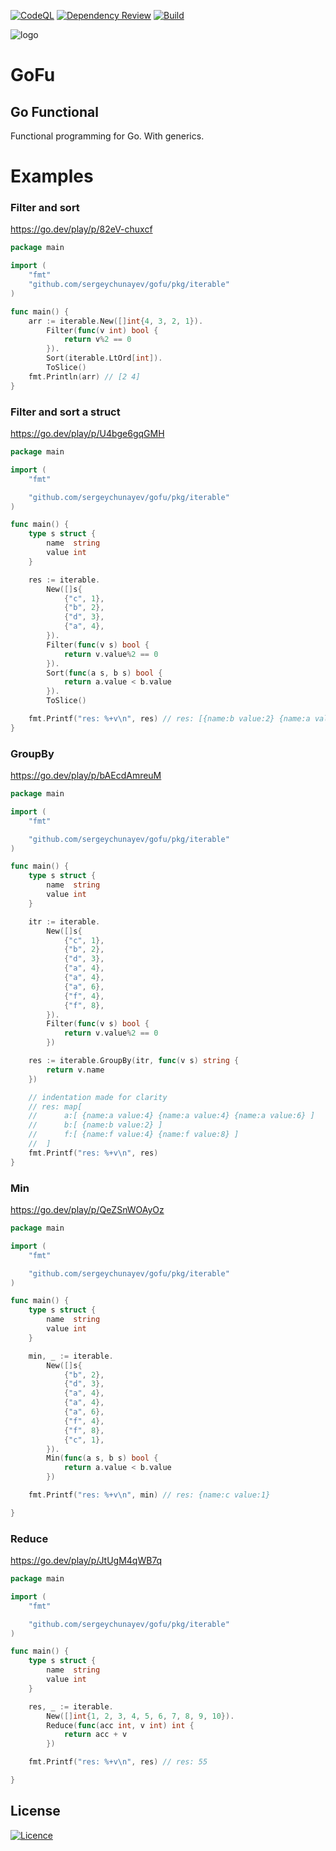 [![CodeQL](https://github.com/sergeychunayev/gofu/actions/workflows/codeql.yml/badge.svg)](https://github.com/sergeychunayev/gofu/actions/workflows/codeql.yml)
[![Dependency Review](https://github.com/sergeychunayev/gofu/actions/workflows/dependency-review.yml/badge.svg)](https://github.com/sergeychunayev/gofu/actions/workflows/dependency-review.yml)
[![Build](https://github.com/sergeychunayev/gofu/actions/workflows/build.yml/badge.svg)](https://github.com/sergeychunayev/gofu/actions/workflows/build.yml)

![logo](https://user-images.githubusercontent.com/57276805/230751843-c0972a6e-64ee-439f-a21c-054c678326bb.png)

# GoFu
## Go Functional

Functional programming for Go. With generics.

# Examples

### Filter and sort
https://go.dev/play/p/82eV-chuxcf
```go
package main

import (
	"fmt"
	"github.com/sergeychunayev/gofu/pkg/iterable"
)

func main() {
	arr := iterable.New([]int{4, 3, 2, 1}).
		Filter(func(v int) bool {
			return v%2 == 0
		}).
		Sort(iterable.LtOrd[int]).
		ToSlice()
	fmt.Println(arr) // [2 4]
}
```

### Filter and sort a struct
https://go.dev/play/p/U4bge6gqGMH
```go
package main

import (
	"fmt"

	"github.com/sergeychunayev/gofu/pkg/iterable"
)

func main() {
	type s struct {
		name  string
		value int
	}

	res := iterable.
		New([]s{
			{"c", 1},
			{"b", 2},
			{"d", 3},
			{"a", 4},
		}).
		Filter(func(v s) bool {
			return v.value%2 == 0
		}).
		Sort(func(a s, b s) bool {
			return a.value < b.value
		}).
		ToSlice()

	fmt.Printf("res: %+v\n", res) // res: [{name:b value:2} {name:a value:4}]
}

```

### GroupBy
https://go.dev/play/p/bAEcdAmreuM
```go
package main

import (
	"fmt"

	"github.com/sergeychunayev/gofu/pkg/iterable"
)

func main() {
	type s struct {
		name  string
		value int
	}

	itr := iterable.
		New([]s{
			{"c", 1},
			{"b", 2},
			{"d", 3},
			{"a", 4},
			{"a", 4},
			{"a", 6},
			{"f", 4},
			{"f", 8},
		}).
		Filter(func(v s) bool {
			return v.value%2 == 0
		})

	res := iterable.GroupBy(itr, func(v s) string {
		return v.name
	})

	// indentation made for clarity
	// res: map[
	// 		a:[ {name:a value:4} {name:a value:4} {name:a value:6} ]
	//		b:[ {name:b value:2} ]
	//		f:[ {name:f value:4} {name:f value:8} ]
	// 	]
	fmt.Printf("res: %+v\n", res)
}
```

### Min
https://go.dev/play/p/QeZSnWOAyOz
```go
package main

import (
	"fmt"

	"github.com/sergeychunayev/gofu/pkg/iterable"
)

func main() {
	type s struct {
		name  string
		value int
	}

	min, _ := iterable.
		New([]s{
			{"b", 2},
			{"d", 3},
			{"a", 4},
			{"a", 4},
			{"a", 6},
			{"f", 4},
			{"f", 8},
			{"c", 1},
		}).
		Min(func(a s, b s) bool {
			return a.value < b.value
		})

	fmt.Printf("res: %+v\n", min) // res: {name:c value:1}

}
```

### Reduce
https://go.dev/play/p/JtUgM4qWB7q

```go
package main

import (
	"fmt"

	"github.com/sergeychunayev/gofu/pkg/iterable"
)

func main() {
	type s struct {
		name  string
		value int
	}

	res, _ := iterable.
		New([]int{1, 2, 3, 4, 5, 6, 7, 8, 9, 10}).
		Reduce(func(acc int, v int) int {
			return acc + v
		})

	fmt.Printf("res: %+v\n", res) // res: 55

}
```

## License

[![Licence](https://img.shields.io/github/license/Ileriayo/markdown-badges?style=for-the-badge)](./LICENSE)
